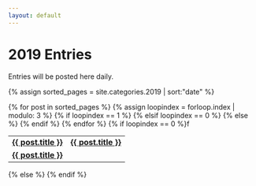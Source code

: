 ```yaml
---
layout: default
---
```


# 2019 Entries

Entries will be posted here daily.

{% assign sorted_pages = site.categories.2019 | sort:"date" %}
<table>{% for post in sorted_pages %}
  {% assign loopindex = forloop.index | modulo: 3 %}
  {% if loopindex == 1 %}
    <tr><td id="entries"><strong><a href="{{ post.url }}">{{ post.title }}</a></strong></td>
  {% elsif loopindex == 0 %}
    <td id="entries"><strong><a href="{{ post.url }}">{{ post.title }}</a></strong></td></tr>
  {% else %}
    <td id="entries"><strong><a href="{{ post.url }}">{{ post.title }}</a></strong></td>
  {% endif %}
 {% endfor %}
    {% if loopindex == 0 %}f
    </table>
  {% else %}
    </tr></table>
  {% endif %}
